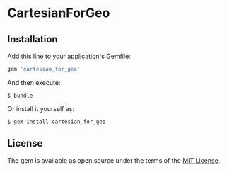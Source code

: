 # CartesianForGeo

## Installation

Add this line to your application's Gemfile:

```ruby
gem 'cartesian_for_geo'
```

And then execute:

    $ bundle

Or install it yourself as:

    $ gem install cartesian_for_geo

## License

The gem is available as open source under the terms of the [MIT License](http://opensource.org/licenses/MIT).
